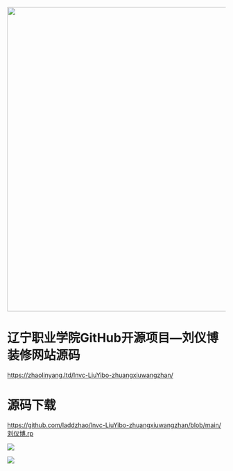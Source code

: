 <a href="https://github.com/laddzhao/lnvc-LiuYibo-zhuangxiuwangzhan"><img width="700" src="https://zhaolinyang.ltd/images/刘仪博装修网站.gif" /></a>

# 辽宁职业学院GitHub开源项目—刘仪博 装修网站源码
https://zhaolinyang.ltd/lnvc-LiuYibo-zhuangxiuwangzhan/


# 源码下载
https://github.com/laddzhao/lnvc-LiuYibo-zhuangxiuwangzhan/blob/main/刘仪博.rp



<p align="right">

<a href="https://github.com/laddzhao/lnvc-LiuYibo-zhuangxiuwangzhan"><img src="https://img.shields.io/badge/laddzhao-lnvc--LiuYibo--zhuangxiuwangzhan-orange"></a>

<a href="https://github.com/laddzhao/lnvc-LiuYibo-zhuangxiuwangzhan"><img src="https://img.shields.io/github/watchers/laddzhao/lnvc-LiuYibo-zhuangxiuwangzhan?label=%E6%9F%A5%E7%9C%8B%E4%BA%BA%E6%95%B0&style=plastic"></a>


</p>
